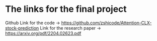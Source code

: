 # The links for the final project

Github Link for the code -> https://github.com/zshicode/Attention-CLX-stock-prediction
Link for the research paper -> https://arxiv.org/pdf/2204.02623.pdf
